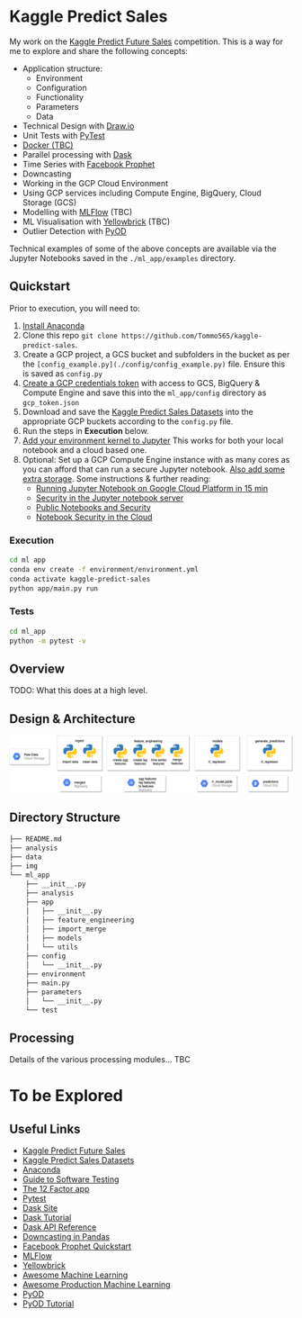 # Kaggle Predict Sales

My work on the [Kaggle Predict Future Sales](https://www.kaggle.com/c/competitive-data-science-predict-future-sales) competition. This is a way for me to explore and share the following concepts:

* Application structure:
    * Environment
    * Configuration
    * Functionality
    * Parameters
    * Data
* Technical Design with [Draw.io](Draw.io)
* Unit Tests with [PyTest](https://docs.pytest.org/en/latest/)
* [Docker (TBC)](https://www.docker.com/)
* Parallel processing with [Dask](https://dask.org/)
* Time Series with [Facebook Prophet](https://facebook.github.io/prophet/)
* Downcasting
* Working in the GCP Cloud Environment
* Using GCP services including Compute Engine, BigQuery, Cloud Storage (GCS)
* Modelling with [MLFlow](https://mlflow.org/) (TBC)
* ML Visualisation with [Yellowbrick](https://www.scikit-yb.org/en/latest/) (TBC)
* Outlier Detection with [PyOD](https://pyod.readthedocs.io/en/latest/)

Technical examples of some of the above concepts are available via the Jupyter Notebooks saved in the `./ml_app/examples` directory.

## Quickstart

Prior to execution, you will need to:
1. [Install Anaconda](https://www.anaconda.com/)
2. Clone this repo `git clone https://github.com/Tommo565/kaggle-predict-sales`.
3. Create a GCP project, a GCS bucket and subfolders in the bucket as per the `[config_example.py](./config/config_example.py)` file. Ensure this is saved as `config.py`
4. [Create a GCP credentials token](https://cloud.google.com/docs/authentication/getting-started) with access to GCS, BigQuery & Compute Engine and save this into the `ml_app/config` directory as `gcp_token.json`
5. Download and save the [Kaggle Predict Sales Datasets](https://www.kaggle.com/c/competitive-data-science-predict-future-sales/data) into the appropriate GCP buckets according to the `config.py` file.
6. Run the steps in **Execution** below.
7. [Add your environment kernel to Jupyter](https://medium.com/@nrk25693/how-to-add-your-conda-environment-to-your-jupyter-notebook-in-just-4-steps-abeab8b8d084) This works for both your local notebook and a cloud based one. 
8. Optional: Set up a GCP Compute Engine instance with as many cores as you can afford that can run a secure Jupyter notebook. [Also add some extra storage](https://cloud.google.com/compute/docs/disks/add-persistent-disk). Some instructions & further reading:
    * [Running Jupyter Notebook on Google Cloud Platform in 15 min](https://towardsdatascience.com/running-jupyter-notebook-in-google-cloud-platform-in-15-min-61e16da34d52)
    * [Security in the Jupyter notebook server](https://jupyter-notebook.readthedocs.io/en/stable/security.html)
    * [Public Notebooks and Security](https://blog.jupyter.org/public-notebooks-and-security-3058c433c884)
    * [Notebook Security in the Cloud](https://medium.com/@datamove/jupyter-notebook-security-in-cloud-1e29bef854f3)

### Execution
```bash
cd ml app
conda env create -f environment/environment.yml
conda activate kaggle-predict-sales
python app/main.py run
```

### Tests
```bash
cd ml_app
python -m pytest -v
```

## Overview

TODO: What this does at a high level.

## Design & Architecture

![](./img/design.png)

## Directory Structure
```
├── README.md
├── analysis
├── data
├── img
└── ml_app
    ├── __init__.py
    ├── analysis
    ├── app
    │   ├── __init__.py
    │   ├── feature_engineering
    │   ├── import_merge
    │   ├── models
    │   └── utils
    ├── config
    │   └── __init__.py
    ├── environment
    ├── main.py
    ├── parameters   
    │   └── __init__.py
    └── test
```

## Processing

Details of the various processing modules... TBC

# To be Explored


## Useful Links
* [Kaggle Predict Future Sales](https://www.kaggle.com/c/competitive-data-science-predict-future-sales)
* [Kaggle Predict Sales Datasets](https://www.kaggle.com/c/competitive-data-science-predict-future-sales/data)
* [Anaconda](https://www.anaconda.com/)
* [Guide to Software Testing](https://martinfowler.com/testing/)
* [The 12 Factor app](https://12factor.net/)
* [Pytest](https://docs.pytest.org/en/latest/)
* [Dask Site](https://dask.org/)
* [Dask Tutorial](https://github.com/dask/dask-tutorial)
* [Dask API Reference](https://docs.dask.org/en/latest/)
* [Downcasting in Pandas](https://medium.com/@vincentteyssier/optimizing-the-size-of-a-pandas-dataframe-for-low-memory-environment-5f07db3d72e)
* [Facebook Prophet Quickstart](https://facebook.github.io/prophet/docs/quick_start.html)
* [MLFlow](https://mlflow.org/)
* [Yellowbrick](https://www.scikit-yb.org/en/latest/)
* [Awesome Machine Learning](https://github.com/josephmisiti/awesome-machine-learning)
* [Awesome Production Machine Learning](https://github.com/EthicalML/awesome-production-machine-learning)
* [PyOD](https://pyod.readthedocs.io/en/latest/)
* [PyOD Tutorial](https://www.analyticsvidhya.com/blog/2019/02/outlier-detection-python-pyod/)
